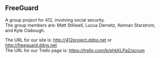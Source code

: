FreeGuard
-------------------

A group project for 412, involving social security.  
The group members are: Matt Stillwell, Lucus Dernetz, Kennan Starstrom, and Kyle Clabough. 

The URL for our site is: http://412project.ddns.net or http://freeguard.ddns.net  
The URL for our Trello page is: https://trello.com/b/ehkKLPa2/scrum
